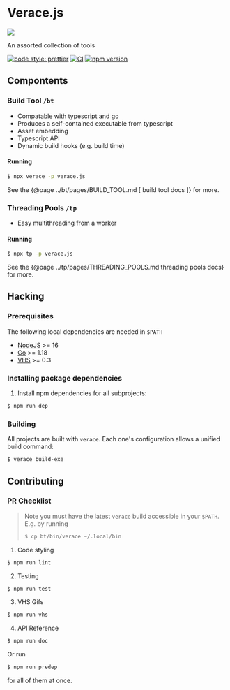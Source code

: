 # Verace.js

<img src="/verace.js/media/verace.svg">

An assorted collection of tools

[![code style: prettier](https://img.shields.io/badge/code_style-prettier-ff69b4.svg?style=flat-square)](https://github.com/prettier/prettier)
[![CI](https://github.com/lspaccatrosi16/verace.js/actions/workflows/test.yml/badge.svg)](https://github.com/lspaccatrosi16/verace.js/actions/workflows/test.yml)
[![npm version](https://badge.fury.io/js/verace.js.svg)](https://badge.fury.io/js/verace.js)

## Compontents

### Build Tool `/bt`

-   Compatable with typescript and go
-   Produces a self-contained executable from typescript
-   Asset embedding
-   Typescript API
-   Dynamic build hooks (e.g. build time)

#### Running

```bash
$ npx verace -p verace.js
```

See the {@page ../bt/pages/BUILD_TOOL.md [ build tool docs ]} for more.

### Threading Pools `/tp`

-   Easy multithreading from a worker

#### Running

```bash
$ npx tp -p verace.js
```

See the {@page ../tp/pages/THREADING_POOLS.md threading pools docs} for more.

## Hacking

### Prerequisites

The following local dependencies are needed in `$PATH`

-   [NodeJS](https://nodejs.org/) >= 16
-   [Go](https://go.dev/) >= 1.18
-   [VHS](https://github.com/charmbracelet/vhs) >= 0.3

### Installing package dependencies

1. Install npm dependencies for all subprojects:

```bash
$ npm run dep
```

### Building

All projects are built with `verace`. Each one's configuration allows a unified build command:

```bash
$ verace build-exe
```

## Contributing

### PR Checklist

> Note you must have the latest `verace` build accessible in your `$PATH`. E.g. by running
>
> ```bash
> $ cp bt/bin/verace ~/.local/bin
> ```

1. Code styling

```bash
$ npm run lint
```

2. Testing

```bash
$ npm run test
```

3. VHS Gifs

```bash
$ npm run vhs
```

4. API Reference

```bash
$ npm run doc
```

Or run

```bash
$ npm run predep
```

for all of them at once.
